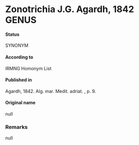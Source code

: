 # Zonotrichia J.G. Agardh, 1842 GENUS

#### Status
SYNONYM

#### According to
IRMNG Homonym List

#### Published in
Agardh, 1842. Alg. mar. Medit. adriat. , p. 9.

#### Original name
null

### Remarks
null